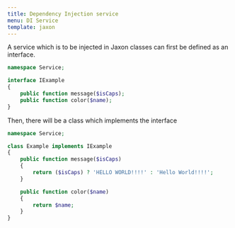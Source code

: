 ```yaml
---
title: Dependency Injection service
menu: DI Service
template: jaxon
---
```


A service which is to be injected in Jaxon classes can first be defined as an interface.

```php
namespace Service;

interface IExample
{
    public function message($isCaps);
    public function color($name);
}
```

Then, there will be a class which implements the interface

```php
namespace Service;

class Example implements IExample
{
    public function message($isCaps)
    {
        return ($isCaps) ? 'HELLO WORLD!!!!' : 'Hello World!!!!';
    }

    public function color($name)
    {
        return $name;
    }
}
```
